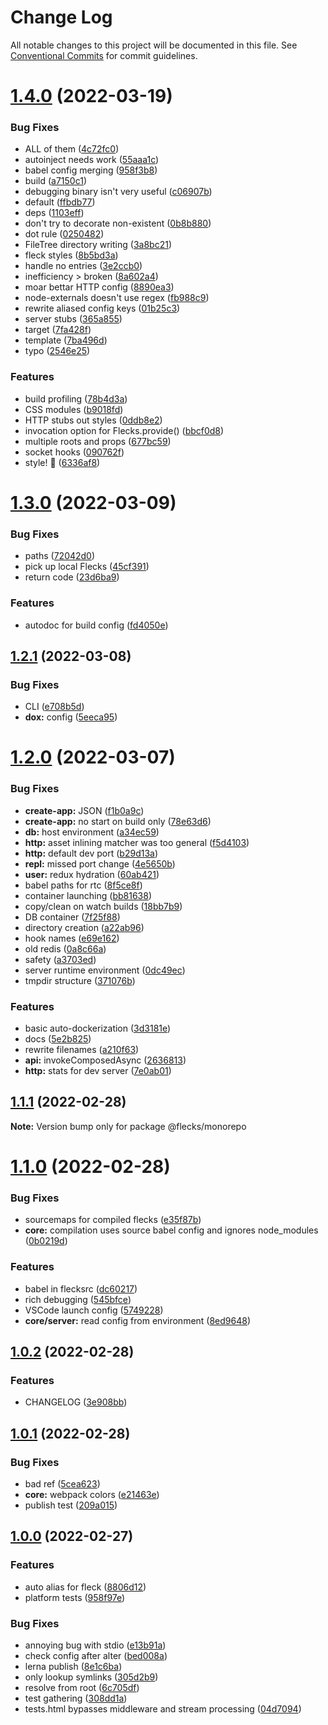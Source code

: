 # Change Log

All notable changes to this project will be documented in this file.
See [Conventional Commits](https://conventionalcommits.org) for commit guidelines.

# [1.4.0](https://github.com/cha0s/flecks/compare/v1.3.0...v1.4.0) (2022-03-19)


### Bug Fixes

* ALL of them ([4c72fc0](https://github.com/cha0s/flecks/commit/4c72fc028527b613e6c893fbb8d687963b68cb14))
* autoinject needs work ([55aaa1c](https://github.com/cha0s/flecks/commit/55aaa1cddfef3b4e4481927012a32410c052943c))
* babel config merging ([958f3b8](https://github.com/cha0s/flecks/commit/958f3b80a1cbb3b885fced3e08b875bce7666e6e))
* build ([a7150c1](https://github.com/cha0s/flecks/commit/a7150c1d923f37be058f55875510a1f24bffbe31))
* debugging binary isn't very useful ([c06907b](https://github.com/cha0s/flecks/commit/c06907b3183da90449a6ddf39dcce72171452c2a))
* default ([ffbdb77](https://github.com/cha0s/flecks/commit/ffbdb7777af3ede0a2b629fc2d7292dfd7763f23))
* deps ([1103eff](https://github.com/cha0s/flecks/commit/1103efff92ea02d898f8f22faa3b251a3b94d1e5))
* don't try to decorate non-existent ([0b8b880](https://github.com/cha0s/flecks/commit/0b8b8809a8d65490d13108b5e873f97f1a21389a))
* dot rule ([0250482](https://github.com/cha0s/flecks/commit/0250482a3d087c25025244d211d6d0f286cc70d0))
* FileTree directory writing ([3a8bc21](https://github.com/cha0s/flecks/commit/3a8bc213d7db7535200216884bf0122db75dc0ec))
* fleck styles ([8b5bd3a](https://github.com/cha0s/flecks/commit/8b5bd3a2ced451efda0c68041f002d9c21ce4b98))
* handle no entries ([3e2ccb0](https://github.com/cha0s/flecks/commit/3e2ccb0d73731572a70860a0fc90789fdd6a8790))
* inefficiency > broken ([8a602a4](https://github.com/cha0s/flecks/commit/8a602a477d5ff304bafb877832b219383930d74a))
* moar bettar HTTP config ([8890ea3](https://github.com/cha0s/flecks/commit/8890ea33d334fa30096843c6407a4654ed2aa389))
* node-externals doesn't use regex ([fb988c9](https://github.com/cha0s/flecks/commit/fb988c9c82baf951e8694d46d9960aad08c9808d))
* rewrite aliased config keys ([01b25c3](https://github.com/cha0s/flecks/commit/01b25c3464c2855039c2de699c403581d43b6a70))
* server stubs ([365a855](https://github.com/cha0s/flecks/commit/365a855abc28f6896f7c11be06df5bea33add1fb))
* target ([7fa428f](https://github.com/cha0s/flecks/commit/7fa428f86ae8161e04d38ccfae38ef12e1ffce5c))
* template ([7ba496d](https://github.com/cha0s/flecks/commit/7ba496d8695bb77e06421e8a95c89c6487288d28))
* typo ([2546e25](https://github.com/cha0s/flecks/commit/2546e2502a4479f9a77d8019f2ea2d75403b4e19))


### Features

* build profiling ([78b4d3a](https://github.com/cha0s/flecks/commit/78b4d3a8289eaaa9f51d7f5a70c039ab330c322d))
* CSS modules ([b9018fd](https://github.com/cha0s/flecks/commit/b9018fdaa1dde7ebfa989e87ba152e0b5ca25c41))
* HTTP stubs out styles ([0ddb8e2](https://github.com/cha0s/flecks/commit/0ddb8e2d295be5d37c59cb7d5fe916622f005615))
* invocation option for Flecks.provide() ([bbcf0d8](https://github.com/cha0s/flecks/commit/bbcf0d8798d1af3b3946e76f96b28135851681a6))
* multiple roots and props ([677bc59](https://github.com/cha0s/flecks/commit/677bc593cc4bd82711d03c809c6957c561582df2))
* socket hooks ([090762f](https://github.com/cha0s/flecks/commit/090762fd5c03c8f50219b947654dc21390d1793b))
* style! 🤩 ([6336af8](https://github.com/cha0s/flecks/commit/6336af82b6c0b799fc844f005e275126fa44e0ae))





# [1.3.0](https://github.com/cha0s/flecks/compare/v1.2.1...v1.3.0) (2022-03-09)


### Bug Fixes

* paths ([72042d0](https://github.com/cha0s/flecks/commit/72042d0ee6b101abf67990449bbe78f513b33bfc))
* pick up local Flecks ([45cf391](https://github.com/cha0s/flecks/commit/45cf391c7d47e97794db4eae84f0a5bf0794aa06))
* return code ([23d6ba9](https://github.com/cha0s/flecks/commit/23d6ba9aa38e4b590a04a242d5cb208d4b13709f))


### Features

* autodoc for build config ([fd4050e](https://github.com/cha0s/flecks/commit/fd4050e0e91a8c285bbe085d4b1acb04cdd4eac8))





## [1.2.1](https://github.com/cha0s/flecks/compare/v1.2.0...v1.2.1) (2022-03-08)


### Bug Fixes

* CLI ([e708b5d](https://github.com/cha0s/flecks/commit/e708b5d27e79c04f162b3d3f067ab83c73beb167))
* **dox:** config ([5eeca95](https://github.com/cha0s/flecks/commit/5eeca95698be50e5f5fbebc71ff0a875574f1c11))





# [1.2.0](https://github.com/cha0s/flecks/compare/v1.1.1...v1.2.0) (2022-03-07)


### Bug Fixes

* **create-app:** JSON ([f1b0a9c](https://github.com/cha0s/flecks/commit/f1b0a9c5a9b53d13256c3893c32e41a7b3d8dd90))
* **create-app:** no start on build only ([78e63d6](https://github.com/cha0s/flecks/commit/78e63d6bd0d5549f5a92519f9c0fccf919fa9d44))
* **db:** host environment ([a34ec59](https://github.com/cha0s/flecks/commit/a34ec597e191a2dac548faad452d32ed5aceb5ab))
* **http:** asset inlining matcher was too general ([f5d4103](https://github.com/cha0s/flecks/commit/f5d41034cf7206bbf7381bfceae9aca069fe546b))
* **http:** default dev port ([b29d13a](https://github.com/cha0s/flecks/commit/b29d13abb62806cd9b7a9653630e313d6e8a0932))
* **repl:** missed port change ([4e5650b](https://github.com/cha0s/flecks/commit/4e5650b0308dfc81b1944ce49d4938741f8fb834))
* **user:** redux hydration ([60ab421](https://github.com/cha0s/flecks/commit/60ab4219887daa2efc12ca26e02c76287a4fd779))
* babel paths for rtc ([8f5ce8f](https://github.com/cha0s/flecks/commit/8f5ce8f9d4377f26230020084496aa705bc2bae8))
* container launching ([bb81638](https://github.com/cha0s/flecks/commit/bb81638cc33846ab801ec5daa1b95048e3e9f9e9))
* copy/clean on watch builds ([18bb7b9](https://github.com/cha0s/flecks/commit/18bb7b961ba3bdae60a33fdb7eb94bb7107db687))
* DB container ([7f25f88](https://github.com/cha0s/flecks/commit/7f25f88506ef2097d20a33a5f9665d4613a3749e))
* directory creation ([a22ab96](https://github.com/cha0s/flecks/commit/a22ab96b0136bcb78994ad97f7ae11d4eae2d26e))
* hook names ([e69e162](https://github.com/cha0s/flecks/commit/e69e162ec690f4cf97367337f1c7348ed9023793))
* old redis ([0a8c66a](https://github.com/cha0s/flecks/commit/0a8c66ad7d6da5d63563c40c509f5a165146d7be))
* safety ([a3703ed](https://github.com/cha0s/flecks/commit/a3703ede2ebc5c7acf7b1629032b463988a02d56))
* server runtime environment ([0dc49ec](https://github.com/cha0s/flecks/commit/0dc49ecc8ed7f7d6f4b7276bb3a969d3cd4ffc72))
* tmpdir structure ([371076b](https://github.com/cha0s/flecks/commit/371076b38eee5dab95c564b001442557936b5874))


### Features

* basic auto-dockerization ([3d3181e](https://github.com/cha0s/flecks/commit/3d3181ebf4dcedfdf7fa8409cd02505efc0f3908))
* docs ([5e2b825](https://github.com/cha0s/flecks/commit/5e2b8256205efc0280c8308cea3e64fa06fe16a9))
* rewrite filenames ([a210f63](https://github.com/cha0s/flecks/commit/a210f636bcccd9a11f926560774cea8efdb3d983))
* **api:** invokeComposedAsync ([2636813](https://github.com/cha0s/flecks/commit/263681344a7a292130c42f64ef6bd7da61928267))
* **http:** stats for dev server ([7e0ab01](https://github.com/cha0s/flecks/commit/7e0ab01b521cc6d7619e44d013cbb7037b14af17))





## [1.1.1](https://github.com/cha0s/flecks/compare/v1.1.0...v1.1.1) (2022-02-28)

**Note:** Version bump only for package @flecks/monorepo





# [1.1.0](https://github.com/cha0s/flecks/compare/v1.0.2...v1.1.0) (2022-02-28)


### Bug Fixes

* sourcemaps for compiled flecks ([e35f87b](https://github.com/cha0s/flecks/commit/e35f87b888e5cee891d6b2b6cca761a0898a2461))
* **core:** compilation uses source babel config and ignores node_modules ([0b0219d](https://github.com/cha0s/flecks/commit/0b0219d09eae6a1f7952af1a751bc77c35ee5591))


### Features

* babel in flecksrc ([dc60217](https://github.com/cha0s/flecks/commit/dc60217bd66d436eac6afe0e6d803f43a354bc6b))
* rich debugging ([545bfce](https://github.com/cha0s/flecks/commit/545bfce1ab602044041b370b413df62ae0cb9363))
* VSCode launch config ([5749228](https://github.com/cha0s/flecks/commit/5749228c2eb3ad22abf8006c90cc0bf3b5fc5865))
* **core/server:** read config from environment ([8ed9648](https://github.com/cha0s/flecks/commit/8ed96484b9cc260b1bc46d8f4cbe621476960d6c))





## [1.0.2](https://github.com/cha0s/flecks/compare/v1.0.1...v1.0.2) (2022-02-28)


### Features

* CHANGELOG ([3e908bb](https://github.com/cha0s/flecks/commit/3e908bba63abdcba204bafdd2026feef3f010dee))

## [1.0.1](https://github.com/cha0s/flecks/compare/v1.0.0...v1.0.1) (2022-02-28)


### Bug Fixes

* bad ref ([5cea623](https://github.com/cha0s/flecks/commit/5cea62353b818e36777a65ebc6a3809ff389a31c))
* **core:** webpack colors ([e21463e](https://github.com/cha0s/flecks/commit/e21463e95886185d8985733761f689c542c75bcb))
* publish test ([209a015](https://github.com/cha0s/flecks/commit/209a015b78445107985642de60622a28dfebbdf6))

## [1.0.0](https://github.com/cha0s/flecks/compare/8806d12d04aebb38b8176c15d9b79cab68769448...v1.0.0) (2022-02-27)


### Features

* auto alias for fleck ([8806d12](https://github.com/cha0s/flecks/commit/8806d12d04aebb38b8176c15d9b79cab68769448))
* platform tests ([958f97e](https://github.com/cha0s/flecks/commit/958f97ed218e4e1144c9e41f4a23add64773548b))


### Bug Fixes

* annoying bug with stdio ([e13b91a](https://github.com/cha0s/flecks/commit/e13b91a57b26dca157938b3a7d0a2bf6db3f8f8d))
* check config after alter ([bed008a](https://github.com/cha0s/flecks/commit/bed008ad26868099b13134ea081e406528213bac))
* lerna publish ([8e1c6ba](https://github.com/cha0s/flecks/commit/8e1c6ba65a4afc0d94372078923966bd6837a9fd))
* only lookup symlinks ([305d2b9](https://github.com/cha0s/flecks/commit/305d2b9585f9dc284797e96f395152aa561c71b0))
* resolve from root ([6c705df](https://github.com/cha0s/flecks/commit/6c705df5cd325cdfb25697a07d9acd9930b8884d))
* test gathering ([308dd1a](https://github.com/cha0s/flecks/commit/308dd1a13d5291b0ca43916425bc05780259a890))
* tests.html bypasses middleware and stream processing ([04d7094](https://github.com/cha0s/flecks/commit/04d7094cea92a2bb8e2b91b5a111652e682e8da4))
